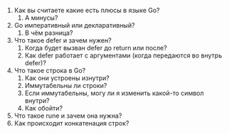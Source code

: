 1. Как вы считаете какие есть плюсы в языке Go?
	1. А минусы?
2. Go императивный или декларативный?
	1. В чём разница?
3. Что такое defer и зачем нужен?
	1. Когда будет вызван defer до return или после?
	2. Как defer работает с аргументами (когда передаются во внутрь defer)?
4. Что такое строка в Go?
	1. Как они устроены изнутри?
	2. Иммутабельны ли строки?
	3. Если иммутабельны, могу ли я изменить какой-то символ внутри?
	4. Как обойти?
5. Что такое rune и зачем она нужна?
6. Как происходит конкатенация строк?






